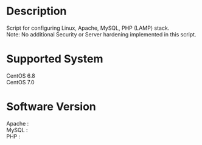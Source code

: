 # Description
Script for configuring Linux, Apache, MySQL, PHP (LAMP) stack.<br />
Note: No additional Security or Server hardening implemented in this script.

# Supported System
CentOS 6.8 <br />
CentOS 7.0 <br />

# Software Version
Apache : <br />
MySQL : <br />
PHP : <br />

